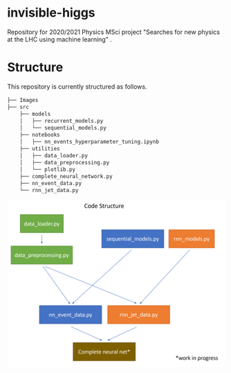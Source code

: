 # invisible-higgs
Repository for 2020/2021 Physics MSci project "Searches for new physics at the LHC using machine learning" .

# Structure
This repository is currently structured as follows.

    ├── Images
    ├── src                   
        ├── models   
        │   ├── recurrent_models.py
        │   └── sequential_models.py
        ├── notebooks  
        │   ├── nn_events_hyperparameter_tuning.ipynb
        ├── utilities   
        │   ├── data_loader.py
        │   ├── data_preprocessing.py
        │   └── plotlib.py
        ├── complete_neural_network.py
        ├── nn_event_data.py
        └── rnn_jet_data.py
    
<img src="./Images/code_structure_3.png" alt="drawing" width="600"/>
